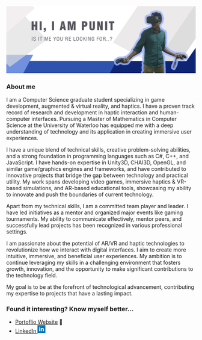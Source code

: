<img src="https://github.com/pkunjam/pkunjam/blob/master/punit.jpg" width="800" />

### About me

I am a Computer Science graduate student specializing in game development, augmented & virtual reality, and haptics. I have a proven track record of research and development in haptic interaction and human-computer interfaces. Pursuing a Master of Mathematics in Computer Science at the University of Waterloo has equipped me with a deep understanding of technology and its application in creating immersive user experiences.

I have a unique blend of technical skills, creative problem-solving abilities, and a strong foundation in programming languages such as C#, C++, and JavaScript. I have hands-on expertise in Unity3D, CHAI3D, OpenGL, and similar game/graphics engines and frameworks, and have contributed to innovative projects that bridge the gap between technology and practical utility. My work spans developing video games, immersive haptics & VR-based simulations, and AR-based educational tools, showcasing my ability to innovate and push the boundaries of current technology.

Apart from my technical skills, I am a committed team player and leader. I have led initiatives as a mentor and organized major events like gaming tournaments. My ability to communicate effectively, mentor peers, and successfully lead projects has been recognized in various professional settings.

I am passionate about the potential of AR/VR and haptic technologies to revolutionize how we interact with digital interfaces. I aim to create more intuitive, immersive, and beneficial user experiences. My ambition is to continue leveraging my skills in a challenging environment that fosters growth, innovation, and the opportunity to make significant contributions to the technology field.

My goal is to be at the forefront of technological advancement, contributing my expertise to projects that have a lasting impact.

### Found it interesting? Know myself better...

* [Portoflio Website](https://pkunjam.github.io/) 💼
* <a href="https://www.linkedin.com/in/pkunjam/">
  LinkedIn <img width="21px" src="https://raw.githubusercontent.com/edent/SuperTinyIcons/099dc12b59179d07d534069bc8551718f786d91a/images/svg/linkedin.svg" /> 
  </a> 
